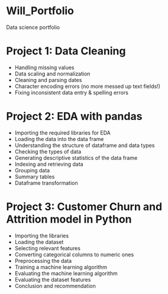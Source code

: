 # Will_Portfolio
Data science portfolio

# Project 1: Data Cleaning 
* Handling missing values
* Data scaling and normalization
* Cleaning and parsing dates
* Character encoding errors (no more messed up text fields!)
* Fixing inconsistent data entry & spelling errors

# Project 2: EDA with pandas
* Importing the required libraries for EDA
* Loading the data into the data frame
* Understanding the structure of dataframe and data types
* Checking the types of data 
* Generating descriptive statistics of the data frame
* Indexing and retrieving data
* Grouping data
* Summary tables
* Dataframe transformation

# Project 3: Customer Churn and Attrition model in Python
* Importing the libraries
* Loading the dataset
* Selecting relevant features
* Converting categorical columns to numeric ones
* Preprocessing the data
* Training a machine learning algorithm
* Evaluating the machine learning algorithm
* Evaluating the dataset features
* Conclusion and recommendation






























